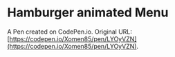 # Hamburger animated Menu

A Pen created on CodePen.io. Original URL: [https://codepen.io/Xomen85/pen/LYOyVZN](https://codepen.io/Xomen85/pen/LYOyVZN).


